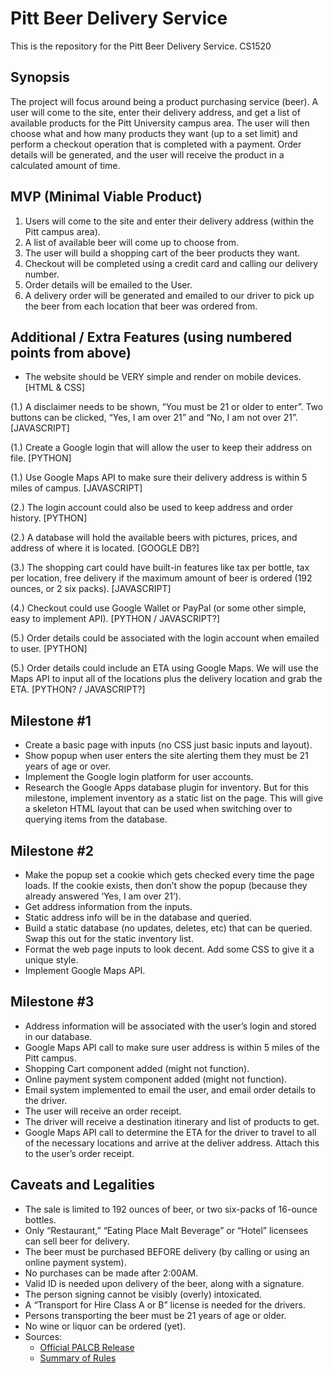 # Pitt Beer Delivery Service

This is the repository for the Pitt Beer Delivery Service. CS1520

## Synopsis

The project will focus around being a product purchasing service (beer). A user will come to the site, enter their delivery address, and get a list of available products for the Pitt University campus area. The user will then choose what and how many products they want (up to a set limit) and perform a checkout operation that is completed with a payment. Order details will be generated, and the user will receive the product in a calculated amount of time.

## MVP (Minimal Viable Product)

1. Users will come to the site and enter their delivery address (within the Pitt campus area).
2. A list of available beer will come up to choose from.
3. The user will build a shopping cart of the beer products they want.
4. Checkout will be completed using a credit card and calling our delivery number.
5. Order details will be emailed to the User.
6. A delivery order will be generated and emailed to our driver to pick up the beer from each location that beer was ordered from.

## Additional / Extra Features (using numbered points from above)

* The website should be VERY simple and render on mobile devices. [HTML & CSS]

(1.) A disclaimer needs to be shown, “You must be 21 or older to enter”. Two buttons can be clicked, “Yes, I am over 21” and “No, I am not over 21”. [JAVASCRIPT]

(1.) Create a Google login that will allow the user to keep their address on file. [PYTHON]

(1.) Use Google Maps API to make sure their delivery address is within 5 miles of campus. [JAVASCRIPT]

(2.) The login account could also be used to keep address and order history. [PYTHON]

(2.) A database will hold the available beers with pictures, prices, and address of where it is located. [GOOGLE DB?]

(3.) The shopping cart could have built-in features like tax per bottle, tax per location, free delivery if the maximum amount of beer is ordered (192 ounces, or 2 six packs). [JAVASCRIPT]

(4.) Checkout could use Google Wallet or PayPal (or some other simple, easy to implement API). [PYTHON / JAVASCRIPT?]

(5.) Order details could be associated with the login account when emailed to user. [PYTHON]

(5.) Order details could include an ETA using Google Maps. We will use the Maps API to input all of the locations plus the delivery location and grab the ETA. [PYTHON? / JAVASCRIPT?]

## Milestone #1
- Create a basic page with inputs (no CSS just basic inputs and layout).
- Show popup when user enters the site alerting them they must be 21 years of age or over.
- Implement the Google login platform for user accounts.
- Research the Google Apps database plugin for inventory. But for this milestone, implement inventory as a static list on the page. This will give a skeleton HTML layout that can be used when switching over to querying items from the database.

## Milestone #2
- Make the popup set a cookie which gets checked every time the page loads. If the cookie exists, then don’t show the popup (because they already answered ‘Yes, I am over 21’).
- Get address information from the inputs.
- Static address info will be in the database and queried.
- Build a static database (no updates, deletes, etc) that can be queried. Swap this out for the static inventory list.
- Format the web page inputs to look decent. Add some CSS to give it a unique style.
- Implement Google Maps API. 

## Milestone #3
- Address information will be associated with the user’s login and stored in our database.
- Google Maps API call to make sure user address is within 5 miles of the Pitt campus.
- Shopping Cart component added (might not function).
- Online payment system component added (might not function).
- Email system implemented to email the user, and email order details to the driver.
- The user will receive an order receipt.
- The driver will receive a destination itinerary and list of products to get.
- Google Maps API call to determine the ETA for the driver to travel to all of the necessary locations and arrive at the deliver address. Attach this to the user’s order receipt.

## Caveats and Legalities
* The sale is limited to 192 ounces of beer, or two six-packs of 16-ounce bottles.
* Only “Restaurant,” “Eating Place Malt Beverage” or “Hotel” licensees can sell beer for delivery.
* The beer must be purchased BEFORE delivery (by calling or using an online payment system).
* No purchases can be made after 2:00AM.
* Valid ID is needed upon delivery of the beer, along with a signature.
* The person signing cannot be visibly (overly) intoxicated.
* A “Transport for Hire Class A or B” license is needed for the drivers.
* Persons transporting the beer must be 21 years of age or older.
* No wine or liquor can be ordered (yet).
* Sources:
  * [Official PALCB Release](http://bit.ly/1BzAJiD)
  * [Summary of Rules](http://bit.ly/1FBQ5IM)
